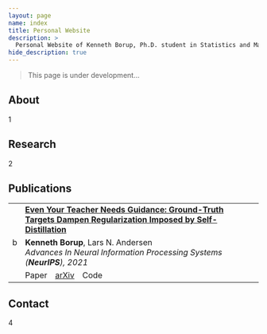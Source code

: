 ```yaml
---
layout: page
name: index
title: Personal Website
description: >
  Personal Website of Kenneth Borup, Ph.D. student in Statistics and Machine Learning at Aarhus University.
hide_description: true
---
```

<!-- <script type="text/javascript">
	document.getElementsByClassName("page-title")[0].classList.add("sr-only");
</script> -->

> This page is under development...

## About
1

## Research
2

## Publications


<table>
<tbody>
  <tr>
    <td rowspan=3>b</td>
    <td><a href="https://https://arxiv.org/abs/2102.13088" target="_blank"><b>Even Your Teacher Needs Guidance: Ground-Truth Targets Dampen Regularization Imposed by Self-Distillation</b></a></td>
  </tr>
  <tr>
    <td><b>Kenneth Borup</b>, Lars N. Andersen<br><i>Advances In Neural Information Processing Systems (<b>NeurIPS</b>), 2021</i></td>
  </tr>
  <tr>
    <td>Paper&emsp;<a href="https://https://arxiv.org/abs/2102.13088" target="_blank">arXiv</a>&emsp;Code</td>
  </tr>
</tbody>
</table>

## Contact
4
